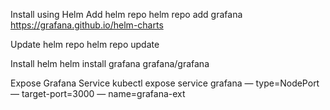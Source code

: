 Install using Helm
Add helm repo
helm repo add grafana https://grafana.github.io/helm-charts

Update helm repo
helm repo update

Install helm
helm install grafana grafana/grafana

Expose Grafana Service
kubectl expose service grafana — type=NodePort — target-port=3000 — name=grafana-ext
